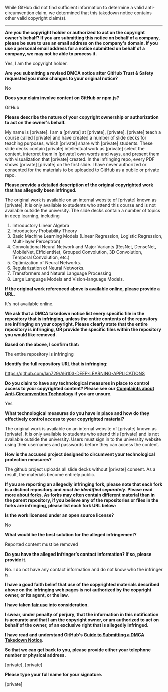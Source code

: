 While GitHub did not find sufficient information to determine a valid anti-circumvention claim, we determined that this takedown notice contains other valid copyright claim(s).

---

**Are you the copyright holder or authorized to act on the copyright owner's behalf? If you are submitting this notice on behalf of a company, please be sure to use an email address on the company's domain. If you use a personal email address for a notice submitted on behalf of a company, we may not be able to process it.**

Yes, I am the copyright holder.

**Are you submitting a revised DMCA notice after GitHub Trust & Safety requested you make changes to your original notice?**

No

**Does your claim involve content on GitHub or npm.js?**

GitHub

**Please describe the nature of your copyright ownership or authorization to act on the owner's behalf.**

My name is [private]. I am a [private] at [private], [private]. [private] teach a course called [private] and have created a number of slide decks for teaching purposes, which [private] share with [private] students. These slide decks contain [private] intellectual work as [private] select the content, interpret them in [private] own words and ways, and present them with visualization that [private] created. In the infringing repo, every PDF shows [private] [private] on the first slide. I have never authorized or consented for the materials to be uploaded to GitHub as a public or private repo.

**Please provide a detailed description of the original copyrighted work that has allegedly been infringed.**

The original work is available on an internal website of [private] known as [private]. It is only available to students who attend this course and is not available outside the university. The slide decks contain a number of topics in deep learning, including  
1. Introductory Linear Algebra  
2. Introductory Probability Theory  
3. Basic Machine Learning Models (Linear Regression, Logistic Regression, Multi-layer Perceptron)  
4. Convolutional Neural Network and Major Variants (ResNet, DenseNet, MobileNet, EfficientNet, Grouped Convolution, 3D Convolution, Temporal Convolution, etc.)  
5. Optimization of Neural Networks.  
6. Regularization of Neural Networks.  
7. Transformers and Natural Language Processing  
8. Large Language Models and Vision-language Models.

**If the original work referenced above is available online, please provide a URL.**

It's not available online.

**We ask that a DMCA takedown notice list every specific file in the repository that is infringing, unless the entire contents of the repository are infringing on your copyright. Please clearly state that the entire repository is infringing, OR provide the specific files within the repository you would like removed.**

**Based on the above, I confirm that:**

The entire repository is infringing

**Identify the full repository URL that is infringing:**

https://github.com/Ian729/AI6103-DEEP-LEARNING-APPLICATIONS

**Do you claim to have any technological measures in place to control access to your copyrighted content? Please see our <a href="https://docs.github.com/articles/guide-to-submitting-a-dmca-takedown-notice#complaints-about-anti-circumvention-technology">Complaints about Anti-Circumvention Technology</a> if you are unsure.**

Yes

**What technological measures do you have in place and how do they effectively control access to your copyrighted material?**

The original work is available on an internal website of [private] known as [private]. It is only available to students who attend this [private] and is not available outside the university. Users must sign in to the university website using their usernames and passwords before they can access the content.

**How is the accused project designed to circumvent your technological protection measures?**

The github project uploads all slide decks without [private] consent. As a result, the materials become entirely public.

**If you are reporting an allegedly infringing fork, please note that each fork is a distinct repository and <i>must be identified separately</i>. Please read more about <a href="https://docs.github.com/articles/dmca-takedown-policy#b-what-about-forks-or-whats-a-fork">forks.</a> As forks may often contain different material than in the parent repository, if you believe any of the repositories or files in the forks are infringing, please list each fork URL below:**

**Is the work licensed under an open source license?**

No

**What would be the best solution for the alleged infringement?**

Reported content must be removed

**Do you have the alleged infringer’s contact information? If so, please provide it.**

No. I do not have any contact information and do not know who the infringer is.

**I have a good faith belief that use of the copyrighted materials described above on the infringing web pages is not authorized by the copyright owner, or its agent, or the law.**

**I have taken <a href="https://www.lumendatabase.org/topics/22">fair use</a> into consideration.**

**I swear, under penalty of perjury, that the information in this notification is accurate and that I am the copyright owner, or am authorized to act on behalf of the owner, of an exclusive right that is allegedly infringed.**

**I have read and understand GitHub's <a href="https://docs.github.com/articles/guide-to-submitting-a-dmca-takedown-notice/">Guide to Submitting a DMCA Takedown Notice</a>.**

**So that we can get back to you, please provide either your telephone number or physical address.**

[private], [private]

**Please type your full name for your signature.**

[private]
